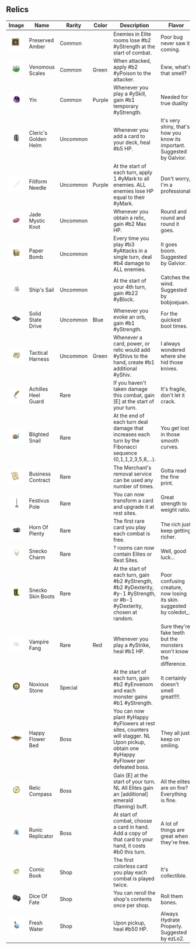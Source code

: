 




## Relics

| Image | Name | Rarity | Color | Description | Flavor |
| ----- | ---- | ------ | ----- | ----------- | ------ |
| ![](relics/PreservedAmber.png) | Preserved Amber | Common |  | Enemies in Elite rooms lose #b2 #yStrength at the start of combat. | Poor bug never saw it coming. |
| ![](relics/VenomousScales.png) | Venomous Scales | Common | Green | When attacked, apply #b2 #yPoison to the attacker. | Eww, what's that smell? |
| ![](relics/Yin.png) | Yin | Common | Purple | Whenever you play a #ySkill, gain #b1 temporary #yStrength. | Needed for true duality |
| ![](relics/ClericsGoldenHelm.png) | Cleric's Golden Helm | Uncommon |  | Whenever you add a card to your deck, heal #b5 HP. | It's very shiny, that's how you know its important. Suggested by Galvior. |
| ![](relics/FiliformNeedle.png) | Filiform Needle | Uncommon | Purple | At the start of each turn, apply 1 #yMark to all enemies. ALL enemies lose HP equal to their #yMark. | Don't worry, I'm a professional. |
| ![](relics/JadeMysticKnot.png) | Jade Mystic Knot | Uncommon |  | Whenever you obtain a relic, gain #b2 Max HP. | Round and round and round it goes. |
| ![](relics/PaperBomb.png) | Paper Bomb | Uncommon |  | Every time you play #b3 #yAttacks in a single turn, deal #b4 damage to ALL enemies. | It goes boom. Suggested by Galvior. |
| ![](relics/Sail.png) | Ship's Sail | Uncommon |  | At the start of your 4th turn, gain #b22 #yBlock. | Catches the wind. Suggested by bobjoejuan. |
| ![](relics/SolidStateDrive.png) | Solid State Drive | Uncommon | Blue | Whenever you evoke an orb, gain #b1 #yStrength. | For the quickest boot times. |
| ![](relics/TacticalHarness.png) | Tactical Harness | Uncommon | Green | Whenever a card, power, or relic would add #yShivs to the hand, create #b1 additional #yShiv. | I always wondered where she hid those knives. |
| ![](relics/AchillesHeelGuard.png) | Achilles Heel Guard | Rare |  | If you haven't taken damage this combat, gain [E] at the start of your turn. | It's fragile, don't let it crack. |
| ![](relics/BlightedSnail.png) | Blighted Snail | Rare |  | At the end of each turn deal damage that increases each turn by the Fibonacci sequence (0,1,1,2,3,5,8,...). | You get lost in those smooth curves. |
| ![](relics/BusinessContract.png) | Business Contract | Rare |  | The Merchant's removal service can be used any number of times. | Gotta read the fine print. |
| ![](relics/FestivusPole.png) | Festivus Pole | Rare |  | You can now transform a card and upgrade it at rest sites. | Great strength to weight ratio. |
| ![](relics/HornOfPlenty.png) | Horn Of Plenty | Rare |  | The first rare card you play each combat is free. | The rich just keep getting richer. |
| ![](relics/SneckoCharm.png) | Snecko Charm | Rare |  | ? rooms can now contain Elites or Rest Sites. | Well, good luck... |
| ![](relics/SneckoSkinBoots.png) | Snecko Skin Boots | Rare |  | At the start of each turn, gain #b2 #yStrength, #b2 #yDexterity, #y-1 #yStrength, or #b-1 #yDexterity, chosen at random. | Poor confusing creature, now losing its skin. suggested by coledot_. |
| ![](relics/VampireFang.png) | Vampire Fang | Rare | Red | Whenever you play a #yStrike, heal #b1 HP. | Sure they're fake teeth but the monsters won't know the difference. |
| ![](relics/NoxiousStone.png) | Noxious Stone | Special |  | At the start of each turn, gain #b2 #yEnvenom and each monster gains #b1 #yStrength. | It certainly doesn't smell great!!!!. |
| ![](relics/HappyFlowerBed.png) | Happy Flower Bed | Boss |  | You can now plant #yHappy #yFlowers at rest sites, counters will stagger. NL Upon pickup, obtain one #yHappy #yFlower per defeated boss. | They all just keep on smiling. |
| ![](relics/RelicCompass.png) | Relic Compass | Boss |  | Gain [E] at the start of your turn. NL All Elites gain an [additional] emerald (flaming) buff. | All the elites are on fire? Everything is fine. |
| ![](relics/RunicReplicator.png) | Runic Replicator | Boss |  | At start of combat, choose a card in hand. Add a copy of that card to your hand, it costs #b0 this turn. | A lot of things are great when they're free. |
| ![](relics/ComicBook.png) | Comic Book | Shop |  | The first colorless card you play each combat is played twice. | It's collectible. |
| ![](relics/DiceOfFate.png) | Dice Of Fate | Shop |  | You can reroll the shop's contents once per shop. | Roll them bones. |
| ![](relics/FreshWater.png) | Fresh Water | Shop |  | Upon pickup, heal #b50 HP. | Always Hydrate Properly. Suggested by ezLo2. |



